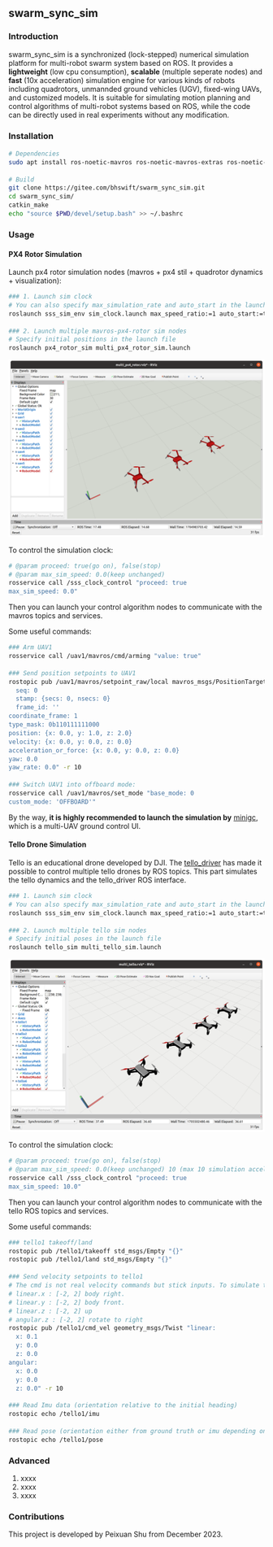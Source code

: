 ## swarm_sync_sim

### Introduction
swarm_sync_sim is a synchronized (lock-stepped) numerical simulation platform for multi-robot swarm system based on ROS. It provides a **lightweight** (low cpu consumption), **scalable** (multiple seperate nodes) and **fast** (10x acceleration) simulation engine for various kinds of robots including quadrotors, unmannded ground vehicles (UGV), fixed-wing UAVs, and customized models. It is suitable for simulating motion planning and control algorithms of multi-robot systems based on ROS, while the code can be directly used in real experiments without any modification.


### Installation

```bash
# Dependencies
sudo apt install ros-noetic-mavros ros-noetic-mavros-extras ros-noetic-robot-state-publisher -y

# Build
git clone https://gitee.com/bhswift/swarm_sync_sim.git
cd swarm_sync_sim/
catkin_make
echo "source $PWD/devel/setup.bash" >> ~/.bashrc
```

### Usage

#### PX4 Rotor Simulation

Launch px4 rotor simulation nodes (mavros + px4 stil + quadrotor dynamics + visualization):

```bash
### 1. Launch sim clock
# You can also specify max_simulation_rate and auto_start in the launch file
roslaunch sss_sim_env sim_clock.launch max_speed_ratio:=1 auto_start:=true

### 2. Launch multiple mavros-px4-rotor sim nodes
# Specify initial positions in the launch file
roslaunch px4_rotor_sim multi_px4_rotor_sim.launch
```
![image_name](pictures/multi-px4-rotor-sim.png)

To control the simulation clock:

```bash
# @param proceed: true(go on), false(stop)
# @param max_sim_speed: 0.0(keep unchanged)
rosservice call /sss_clock_control "proceed: true
max_sim_speed: 0.0"
```

Then you can launch your control algorithm nodes to communicate with the mavros topics and services.

Some useful commands:

```bash
### Arm UAV1
rosservice call /uav1/mavros/cmd/arming "value: true" 

### Send position setpoints to UAV1
rostopic pub /uav1/mavros/setpoint_raw/local mavros_msgs/PositionTarget "header:
  seq: 0
  stamp: {secs: 0, nsecs: 0}
  frame_id: ''
coordinate_frame: 1
type_mask: 0b110111111000
position: {x: 0.0, y: 1.0, z: 2.0}
velocity: {x: 0.0, y: 0.0, z: 0.0}
acceleration_or_force: {x: 0.0, y: 0.0, z: 0.0}
yaw: 0.0
yaw_rate: 0.0" -r 10

### Switch UAV1 into offboard mode:
rosservice call /uav1/mavros/set_mode "base_mode: 0 
custom_mode: 'OFFBOARD'"
```

By the way, **it is highly recommended to launch the simulation by** [minigc](https://gitee.com/bhswift/minigc.git), which is a multi-UAV ground control UI.



#### Tello Drone Simulation

Tello is an educational drone developed by DJI. The [tello_driver](http://wiki.ros.org/tello_driver) has made it possible to control multiple tello drones by ROS topics. This part simulates the tello dynamics and the tello_driver ROS interface.

```bash
### 1. Launch sim clock
# You can also specify max_simulation_rate and auto_start in the launch file
roslaunch sss_sim_env sim_clock.launch max_speed_ratio:=1 auto_start:=true 

### 2. Launch multiple tello sim nodes
# Specify initial poses in the launch file
roslaunch tello_sim multi_tello_sim.launch
```

![img](pictures/multi-tello-sim.png)

To control the simulation clock:

```bash
# @param proceed: true(go on), false(stop)
# @param max_sim_speed: 0.0(keep unchanged) 10 (max 10 simulation acceleration)
rosservice call /sss_clock_control "proceed: true
max_sim_speed: 10.0" 
```

Then you can launch your control algorithm nodes to communicate with the tello ROS topics and services.

Some useful commands:

```bash
### tello1 takeoff/land
rostopic pub /tello1/takeoff std_msgs/Empty "{}"
rostopic pub /tello1/land std_msgs/Empty "{}"

### Send velocity setpoints to tello1
# The cmd is not real velocity commands but stick inputs. To simulate the transformation from stick commands to velocity setpoints, adjust the scale factor'linear_vel_scale' and 'angular_vel_scale' in tello_sim_single.launch
# linear.x : [-2, 2] body right.
# linear.y : [-2, 2] body front.
# linear.z : [-2, 2] up
# angular.z : [-2, 2] rotate to right
rostopic pub /tello1/cmd_vel geometry_msgs/Twist "linear:
  x: 0.1
  y: 0.0
  z: 0.0
angular:
  x: 0.0
  y: 0.0
  z: 0.0" -r 10

### Read Imu data (orientation relative to the initial heading)
rostopic echo /tello1/imu

### Read pose (orientation either from ground truth or imu depending on 'use_imu_orientation' parameter in tello_sim_single.launch)
rostopic echo /tello1/pose
```



### Advanced

1.  xxxx
2.  xxxx
3.  xxxx


### Contributions

This project is developed by Peixuan Shu from December 2023.
